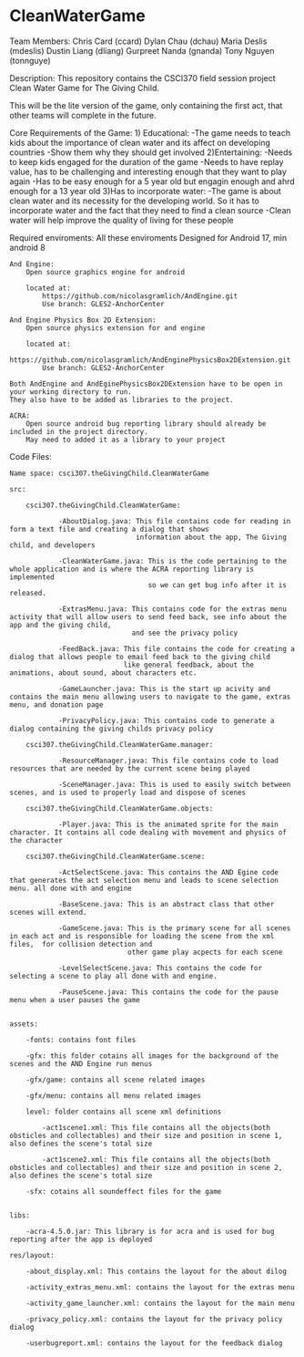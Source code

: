 CleanWaterGame
==============
Team Members:
Chris Card (ccard)
Dylan Chau (dchau)
Maria Deslis (mdeslis)
Dustin Liang (dliang)
Gurpreet Nanda (gnanda)
Tony Nguyen (tonnguye)

Description:
This repository contains the CSCI370 field session project Clean Water Game for The Giving Child.

This will be the lite version of the game, only containing the first act, that other teams will complete in the future.


Core Requirements of the Game:
	1) Educational:
			-The game needs to teach kids about the importance of clean water and its affect on developing countries
			-Show them why they should get involved
	2)Entertaining:
			-Needs to keep kids engaged for the duration of the game
			-Needs to have replay value, has to be challenging and interesting enough that they want to play again
			-Has to be easy enough for a 5 year old but engagin enough and ahrd enough for a 13 year old
	3)Has to incorporate water:
			-The game is about clean water and its necessity for the developing world. So it has to incorporate
			 water and the fact that they need to find a clean source
			 -Clean water will help improve the quality of living for these people


Required enviroments:
	All these enviroments 
	Designed for Android 17, min android 8

	And Engine:
		Open source graphics engine for android

		located at:
			https://github.com/nicolasgramlich/AndEngine.git
			Use branch: GLES2-AnchorCenter

	And Engine Physics Box 2D Extension:
		Open source physics extension for and engine

		located at:
			https://github.com/nicolasgramlich/AndEnginePhysicsBox2DExtension.git
			Use branch: GLES2-AnchorCenter

	Both AndEngine and AndEginePhysicsBox2DExtension have to be open in your working directory to run.
	They also have to be added as libraries to the project.

	ACRA:
		Open source android bug reporting library should already be included in the project directory.
		May need to added it as a library to your project


Code Files:
	
	Name space: csci307.theGivingChild.CleanWaterGame

	src:

		csci307.theGivingChild.CleanWaterGame:
	
				-AboutDialog.java: This file contains code for reading in form a text file and creating a dialog that shows
								   information about the app, The Giving child, and developers
	
				-CleanWaterGame.java: This is the code pertaining to the whole application and is where the ACRA reporting library is implemented
									  so we can get bug info after it is released.
	
				-ExtrasMenu.java: This contains code for the extras menu activity that will allow users to send feed back, see info about the app and the giving child,
								  and see the privacy policy
	
				-FeedBack.java: This file contains the code for creating a dialog that allows people to email feed back to the giving child
								like general feedback, about the animations, about sound, about characters etc.
	
				-GameLauncher.java: This is the start up acivity and contains the main menu allowing users to navigate to the game, extras menu, and donation page
	
				-PrivacyPolicy.java: This contains code to generate a dialog containing the giving childs privacy policy
	
		csci307.theGivingChild.CleanWaterGame.manager:
	
				-ResourceManager.java: This file contains code to load resources that are needed by the current scene being played
	
				-SceneManager.java: This is used to easily switch between scenes, and is used to properly load and dispose of scenes
	
		csci307.theGivingChild.CleanWaterGame.objects:
	
				-Player.java: This is the animated sprite for the main character. It contains all code dealing with movement and physics of the character
	
		csci307.theGivingChild.CleanWaterGame.scene:
	
				-ActSelectScene.java: This contains the AND Egine code that generates the act selection menu and leads to scene selection menu. all done with and engine
	
				-BaseScene.java: This is an abstract class that other scenes will extend.
	
				-GameScene.java: This is the primary scene for all scenes in each act and is responsible for loading the scene from the xml files,  for collision detection and
								 other game play acpects for each scene
	
				-LevelSelectScene.java: This contains the code for selecting a scene to play all done with and engine.
	
				-PauseScene.java: This contains the code for the pause menu when a user pauses the game
	

	assets:

		-fonts: contains font files

		-gfx: this folder cotains all images for the background of the scenes and the AND Engine run menus

		-gfx/game: contains all scene related images

		-gfx/menu: contains all menu related images

		level: folder contains all scene xml definitions

			-act1scene1.xml: This file contains all the objects(both obsticles and collectables) and their size and position in scene 1, also defines the scene's total size

			-act1scene2.xml: This file contains all the objects(both obsticles and collectables) and their size and position in scene 2, also defines the scene's total size

		-sfx: cotains all soundeffect files for the game


	libs:

		-acra-4.5.0.jar: This library is for acra and is used for bug reporting after the app is deployed

	res/layout:

		-about_display.xml: This contains the layout for the about dilog

		-activity_extras_menu.xml: contains the layout for the extras menu

		-activity_game_launcher.xml: contains the layout for the main menu

		-privacy_policy.xml: contains the layout for the privacy policy dialog

		-userbugreport.xml: contains the layout for the feedback dialog